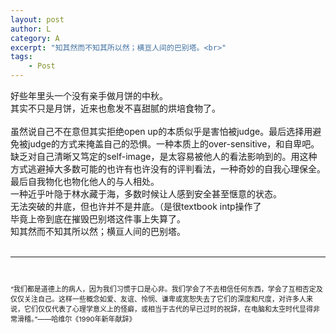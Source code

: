 ```yaml
---
layout: post
author: L
category: A
excerpt: "知其然而不知其所以然；横亘人间的巴别塔。<br>"
tags:
    - Post
---
```


好些年里头一个没有亲手做月饼的中秋。<br>
其实不只是月饼，近来也愈发不喜甜腻的烘培食物了。<br>
<br>
虽然说自己不在意但其实拒绝open up的本质似乎是害怕被judge。最后选择用避免被judge的方式来掩盖自己的恐惧。一种本质上的over-sensitive，和自卑吧。缺乏对自己清晰又笃定的self-image，是太容易被他人的看法影响到的。用这种方式逃避掉大多数可能的也许有也许没有的评判看法，一种奇妙的自我心理保全。<br>
最后自我物化也物化他人的与人相处。<br>
一种近乎叶隐于林水藏于海，多数时候让人感到安全甚至惬意的状态。<br>
无法突破的井底，但也许并不是井底。（是很textbook intp操作了<br>
毕竟上帝到底在摧毁巴别塔这件事上失算了。<br>
知其然而不知其所以然；横亘人间的巴别塔。<br>
<br>
* * *
<br>
<p style = "font-size :11px">“我们都是道德上的病人，因为我们习惯于口是心非。我们学会了不去相信任何东西，学会了互相否定及仅仅关注自己。这样一些概念如爱、友谊、怜悯、谦卑或宽恕失去了它们的深度和尺度，对许多人来说，它们仅仅代表了心理学意义上的怪癖，或相当于古代的早已过时的祝辞，在电脑和太空时代显得非常滑稽。”——哈维尔《1990年新年献辞》</p><br>
